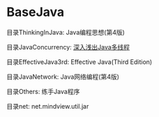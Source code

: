 # BaseJava

目录ThinkingInJava: Java编程思想(第4版)

目录JavaConcurrency: [深入浅出Java多线程](https://redspider.gitbook.io/concurrent/)

目录EffectiveJava3rd: Effective Java(Third Edition)

目录JavaNetwork: Java网络编程(第4版)

目录Others: 练手Java程序

目录net: net.mindview.util.jar

